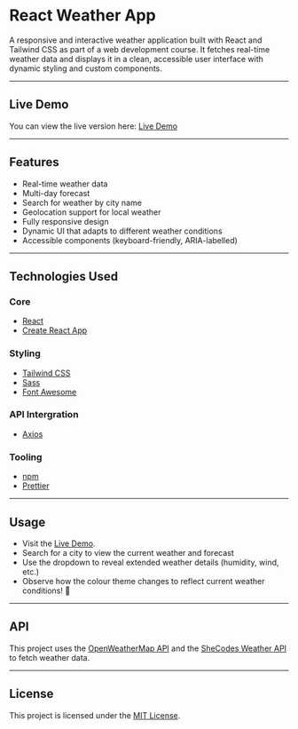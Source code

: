 # React Weather App

A responsive and interactive weather application built with React and Tailwind CSS as part of a web development course. It fetches real-time weather data and displays it in a clean, accessible user interface with dynamic styling and custom components.

---

## Live Demo

You can view the live version here: [Live Demo](https://precipitationstation.netlify.app/)

---

## Features

- Real-time weather data
- Multi-day forecast
- Search for weather by city name
- Geolocation support for local weather
- Fully responsive design
- Dynamic UI that adapts to different weather conditions
- Accessible components (keyboard-friendly, ARIA-labelled)

---

## Technologies Used

### Core

- [React](https://reactjs.org/)
- [Create React App](https://create-react-app.dev/)

### Styling

- [Tailwind CSS](https://tailwindcss.com/)
- [Sass](https://sass-lang.com/)
- [Font Awesome](https://fontawesome.com/)

### API Intergration

- [Axios](https://axios-http.com/)

### Tooling

- [npm](https://www.npmjs.com/)
- [Prettier](https://prettier.io/)

---

## Usage

- Visit the [Live Demo](https://precipitationstation.netlify.app/).
- Search for a city to view the current weather and forecast
- Use the dropdown to reveal extended weather details (humidity, wind, etc.)
- Observe how the colour theme changes to reflect current weather conditions! 🌈

---

## API

This project uses the [OpenWeatherMap API](https://openweathermap.org/api) and the [SheCodes Weather API](https://www.shecodes.io/weather) to fetch weather data.

---

## License

This project is licensed under the [MIT License](LICENSE).
